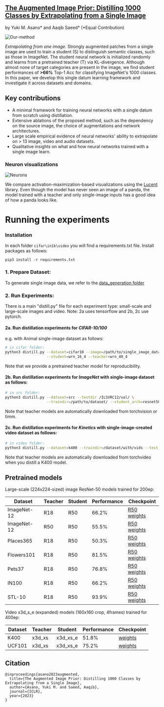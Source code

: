 [The Augmented Image Prior: Distilling 1000 Classes by Extrapolating from a Single Image](https://arxiv.org/abs/2112.00725)
---
by Yuki M. Asano* and Aaqib Saeed*  (*Equal Contribution)

![Our-method](https://single-image-distill.github.io/resources/animation_final.gif)

*Extrapolating from one image.* 
Strongly augmented patches from a single image are used to train a student (S) to distinguish semantic classes, such as those in ImageNet. 
The student neural network is initialized randomly and learns from a pretrained teacher (T) via KL-divergence. 
Although almost none of target categories are present in the image, we find student performances of **>66%** Top-1 Acc for classifying ImageNet's 1000 classes. 
In this paper, we develop this single datum learning framework and investigate it across datasets and domains.

## Key contributions

* A minimal framework for training neural networks with a single datum from scratch using distillation.
* Extensive ablations of the proposed method, such as the dependency on the source image, the choice of augmentations and network architectures.
* Large scale empirical evidence of neural networks' ability to extrapolate on > 13 image, video and audio datasets.
* Qualitative insights on what and how neural networks trained with a single image learn.

### Neuron visualizations
![Neurons](https://single-image-distill.github.io/resources/fig_7.png)

We compare activation-maximization-based visualizations using the [Lucent](https://github.com/greentfrapp/lucent) library.
Even though the model has never seen an image of a panda, the model trained with a teacher and only single-image inputs has a good idea of how a panda looks like.


# Running the experiments

### Installation
In each folder `cifar\in1k\video` you will find a requirements.txt file. Install packages as follows:
```
pip3 install -r requirements.txt
```

### 1. Prepare Dataset: 
To generate single image data, we refer to the [data_generation folder](data_generation)

### 2. Run Experiments:
There is a main "distill.py" file for each experiment type: small-scale and large-scale images and video.
Note: 2a uses tensorflow and 2b, 2c use pytorch.

#### 2a. Run distillation experiments for *CIFAR-10/100*
e.g. with Animal single-image dataset as follows:
```sh
# in cifar folder:
python3 distill.py --dataset=cifar10 --image=/path/to/single_image_dataset/ \
                   --student=wrn_16_4 --teacher=wrn_40_4 
```
Note that we provide a pretrained teacher model for reproducibility.

#### 2b. Run distillation experiments for *ImageNet* with single-image dataset as follows:
```sh
# in src folder:
python3 distill.py --dataset=src --testdir /ILSVRC12/val/ \
                   --traindir=/path/to/dataset/ --student_arch=resnet50 --teacher_arch=resnet18 
```
Note that teacher models are automatically downloaded from torchvision or timm. 


#### 2c. Run distillation experiments for *Kinetics* with single-image-created video dataset as follows:
```sh
# in video folder:
python3 distill.py --dataset=k400 --traindir=/dataset/with/vids --test_data_path /path/to/k400/val 
```
Note that teacher models are automatically downloaded from torchvideo when you distill a K400 model.

## Pretrained models
Large-scale (224x224-sized) image ResNet-50 models trained for 200ep:

| Dataset     | Teacher | Student | Performance | Checkpoint                                                                             |
|-------------|---------|---------|-------------|----------------------------------------------------------------------------------------|
| ImageNet-12 | R18     | R50     | 66.2%       | [R50 weights](https://www.dropbox.com/s/mo1d7n3im1aeyou/R50_from_R18_in1k.pth?dl=0)      |
| ImageNet-12 | R50     | R50     | 55.5%       | [R50 weights](https://www.dropbox.com/s/p1fskmmn96cksy7/R50_from_R50_in1k.pth?dl=0)      |
| Places365   | R18     | R50     | 50.3%       | [R50 weights](https://www.dropbox.com/s/i3dane5c60qw4d3/R50_from_R18_places365.pth?dl=0) |
| Flowers101  | R18     | R50     | 81.5%       | [R50 weights](https://www.dropbox.com/s/z5i17cw4u78iaz2/R50_from_R18_flowers101.pth?dl=0)   |
| Pets37      | R18     | R50     | 76.8%       | [R50 weights](https://www.dropbox.com/s/lxyhsne2jk6gi9h/R50_from_R18_pets37.pth?dl=0)      |
| IN100       | R18     | R50     | 66.2%       | [R50 weights](https://www.dropbox.com/s/jmtxm11o098dlc2/R50_from_R18_in100.pth?dl=0)     |
| STL-10      | R18     | R50     | 93.9%       | [R50 weights](https://www.dropbox.com/s/x0uk9g1zgnqlk3j/R50_from_R18_stl10.pth?dl=0)     |

Video x3d_s_e (expanded) models (160x160 crop, 4frames) trained for 400ep:

| Dataset | Teacher | Student  | Performance | Checkpoint                                                                              |
|---------|---------|----------|-------------|-----------------------------------------------------------------------------------------|
| K400    | x3d_xs  | x3d_xs_e | 51.8%       | [weights](https://www.dropbox.com/s/97tksbu9qty63z5/k400.pth?dl=0) |
| UCF101  | x3d_xs  | x3d_xs_e | 75.2%       | [weights](https://www.dropbox.com/s/4zeefz5jtzu9r01/ucf.pth?dl=0)  |


## Citation
```
@inproceedings{asano2023augmented,
  title={The Augmented Image Prior: Distilling 1000 Classes by Extrapolating from a Single Image},
  author={Asano, Yuki M. and Saeed, Aaqib},
  journal={ICLR},
  year={2023}
}
```
